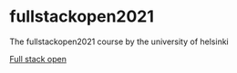 # fullstackopen2021

The fullstackopen2021 course by the university of helsinki

[Full stack open](https://fullstackopen.com/en/)
